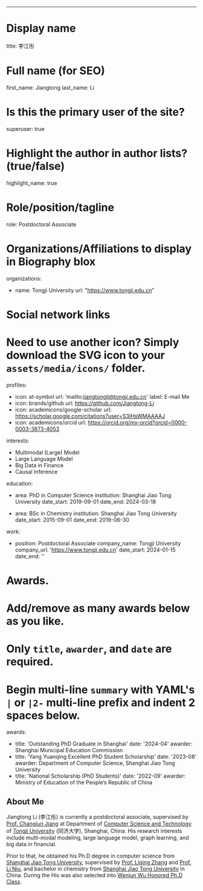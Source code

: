 ---
# Display name
title: 李江彤

# Full name (for SEO)
first_name: Jiangtong
last_name: Li

# Is this the primary user of the site?
superuser: true

# Highlight the author in author lists? (true/false)
highlight_name: true

# Role/position/tagline
role: Postdoctoral Associate

# Organizations/Affiliations to display in Biography blox
organizations:
  - name: Tongji University
    url: "https://www.tongji.edu.cn"

# Social network links
# Need to use another icon? Simply download the SVG icon to your `assets/media/icons/` folder.
profiles:
  - icon: at-symbol
    url: 'mailto:jiangtongli@tongji.edu.cn'
    label: E-mail Me
  - icon: brands/github
    url: https://github.com/Jiangtong-Li
  - icon: academicons/google-scholar
    url: https://scholar.google.com/citations?user=S3IHsWMAAAAJ
  - icon: academicons/orcid
    url: https://orcid.org/my-orcid?orcid=0000-0003-3873-4053

interests:
  - Multimodal (Large) Model
  - Large Language Model
  - Big Data in Finance
  - Causal Inference

education:
  - area: PhD in Computer Science
    institution: Shanghai Jiao Tong University
    date_start: 2019-09-01
    date_end: 2024-03-18
    
  - area: BSc in Chemistry
    institution: Shanghai Jiao Tong University
    date_start: 2015-09-01
    date_end: 2019-06-30

work:
  - position: Postdoctoral Associate
    company_name: Tongji University
    company_url: 'https://www.tongji.edu.cn'
    date_start: 2024-01-15
    date_end: ''

# Awards.
#   Add/remove as many awards below as you like.
#   Only `title`, `awarder`, and `date` are required.
#   Begin multi-line `summary` with YAML's `|` or `|2-` multi-line prefix and indent 2 spaces below.

awards:
  - title: 'Outstanding PhD Graduate in Shanghai'
    date: '2024-04'
    awarder: Shanghai Municipal Education Commission
  - title: 'Yang Yuanqing Excellent PhD Student Scholarship'
    date: '2023-08'
    awarder: Department of Computer Science, Shanghai Jiao Tong University
  - title: 'National Scholarship (PhD Students)'
    date: '2022-09'
    awarder: Ministry of Education of the People’s Republic of China

## About Me

Jiangtong Li (李江彤) is currently a postdoctoral associate, supervised by [Prof. Changjun Jiang](https://see.tongji.edu.cn/info/1233/7514.htm) at Department of [Computer Science and Technology](https://cs.tongji.edu.cn/) of [Tongji University](https://www.tongji.edu.cn/) (同济大学), Shanghai, China. His research interests include multi-modal modeling, large language model, graph learning, and big data in financial.

Prior to that, he obtained his Ph.D degree in computer science from [Shanghai Jiao Tong University](http://en.sjtu.edu.cn/), supervised by [Prof. Liqing Zhang](http://www.cs.sjtu.edu.cn/en/PeopleDetail.aspx?id=137) and [Prof. Li Niu](http://bcmi.sjtu.edu.cn/home/niuli/), and bachelor in chemistry from [Shanghai Jiao Tong University](http://en.sjtu.edu.cn/) in China. During the His was also selected into [Wenjun Wu Honored Ph.D Class](https://news.sjtu.edu.cn/jdyw/20190930/111855.html).